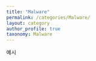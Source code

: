 ```yaml
---
title: "Malware"
permalink: /categories/Malware/
layout: category
author_profile: true
taxonomy: Malware
---
```


예시